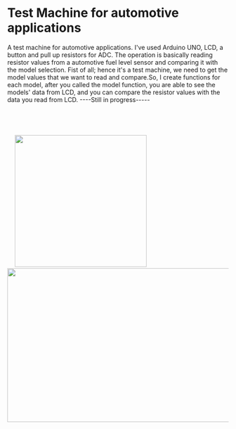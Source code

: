 # Test Machine for automotive applications
A test machine  for automotive applications.
I've used Arduino UNO, LCD, a button and pull up resistors for ADC. The operation is basically reading resistor values from a automotive fuel level sensor and
comparing it with the model selection.
Fist of all; hence it's a test machine, we need to get the model values that we want to read and compare.So, I create functions for each model, after you called the model function, 
you are able to see the models' data from LCD, and you can compare the resistor values with the data you read from LCD.
----Still in progress-----
<pre><pre> <pre><pre>  <img src="https://user-images.githubusercontent.com/66695009/136509961-34194161-e4ec-4d3a-815d-fb8e5ca0139e.jpg" width="300" height="300"> 
<img src="https://user-images.githubusercontent.com/66695009/136511512-4771127e-b621-4630-8b5e-bb5e79d69282.PNG" width="550" height="350">

